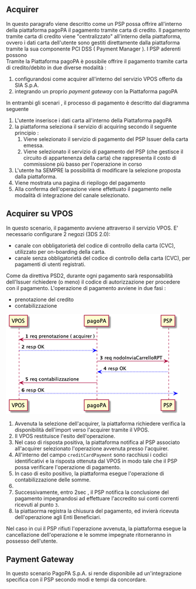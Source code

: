 ## Acquirer

In questo paragrafo viene descritto come un PSP possa offrire all'interno della piattaforma pagoPA il pagamento tramite carta di credito.
Il pagamento tramite carta di credito viene "centralizzato" all'interno della piattaforma, ovvero i dati carta dell'utente sono gestiti direttamente dalla piattaforma tramite la sua componente PCI DSS ( Payment Manager ). I PSP aderenti possono  
Tramite la Piattaforma pagoPA è possibile offrire il pagamento tramite carta di credito/debito in due diverse modalità :

1. configurandosi come acquirer all'interno del servizio VPOS offerto da SIA S.p.A.
2. integrando un proprio _payment gateway_ con la Piattaforma pagoPA

In entrambi gli scenari , il processo di pagamento è descritto dal diagramma seguente

1. L'utente inserisce i dati carta all'interno della Piattaforma pagoPA
2. la piattaforma seleziona il servizio di acquiring secondo il seguente principio :
   1. Viene selezionato il servizio di pagamento del PSP Issuer della carta emessa. 
   2. Viene selezionato il servizio di pagamento del PSP (che gestisce il circuito di appartenenza della carta) che rappresenta il costo di commissione più basso per l'operazione in corso
3. L'utente ha SEMPRE la possibilità di modificare la selezione proposta dalla piattaforma.
4. Viene mostrata una pagina di riepilogo del pagamento
5. Alla conferma dell'operazione viene effettuato il pagamento nelle modalità di integrazione del canale selezionato.

## Acquirer su VPOS

In questo scenario, il pagamento avviene attraverso il servizio VPOS. 
E' necessario configurare 2 negozi (3DS 2.0):

- canale con obbligatorietà del codice di controllo della carta (CVC), utilizzato per on-boarding della carta.
- canale senza obbligatorietà del codice di controllo della carta (CVC), per pagamenti di utenti registrati.

Come da direttiva PSD2, durante ogni pagamento sarà responsabilità dell'Issuer richiedere (o meno) il codice di autorizzazione per procedere con il pagamento.
L'operazione di pagamento avviene in due fasi :

- prenotazione del credito
- contabilizzazione

![sd_vpos.puml](../diagrams/sd_vpos.png) 

1. Avvenuta la selezione dell'acquirer, la piattaforma richiedere verifica la disponibilità dell'import verso l'acquirer tramite il VPOS. 
2. Il VPOS restituisce l'esito dell'operazione.
3. Nel caso di risposta positiva, la piattaforma notifica al PSP associato all'acquirer selezionato l'operazione avvenuta presso l'acquirer. 
4. All'interno del campo `creditCardPayment` sono racchiusi i codici identificativi e la risposta ottenuta dal VPOS in modo tale che il PSP possa verificare l'operazione di pagamento.
5. In caso di esito positivo, la piattaforma esegue l'operazione di contabilizzazione delle somme.
6. 
7. Successivamente, entro 2sec , il PSP notifica la conclusione del pagamento impegnandosi ad effettuare l'accredito sui conti correnti ricevuti al punto `3`.
8. la piattaorma registra la chiusura del pagamento, ed invierà ricevuta dell'operazione agli Enti Beneficiari.

Nel caso in cui il PSP rifiuti l'operazione avvenuta, la piattaforma esegue la cancellazione dell'operazione e le somme impegnate ritorneranno in possesso dell'utente.

## Payment Gateway

In questo scenario PagoPA S.p.A. si rende disponibile ad un'integrazione specifica con il PSP secondo modi e tempi da concordare.
